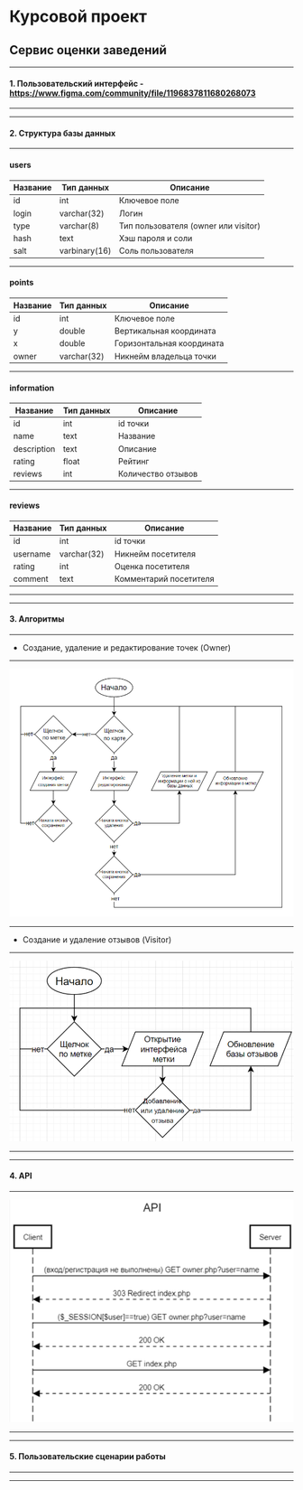 # Курсовой проект
## Сервис оценки заведений
***
#### 1. Пользовательский интерфейс - https://www.figma.com/community/file/1196837811680268073
***
***
#### 2. Структура базы данных
***
#### users

| Название | Тип данных    | Описание                                          |
|----------|---------------|---------------------------------------------------|
| id       | int           | Ключевое поле                                     |
| login    | varchar(32)   | Логин                                             |
| type     | varchar(8)    | Тип пользователя (owner или visitor)              |
| hash     | text          | Хэш пароля и соли                                 |
| salt     | varbinary(16) | Соль пользователя                                 |

***
#### points
| Название | Тип данных    | Описание                                          |
|----------|---------------|---------------------------------------------------|
| id       | int           | Ключевое поле                                     |
| y        | double        | Вертикальная координата                           |
| x        | double        | Горизонтальная координата                         |
| owner    | varchar(32)   | Никнейм владельца точки                           |

***
#### information

| Название    | Тип данных    | Описание                                          |
|-------------|---------------|---------------------------------------------------|
| id          | int           | id точки                                          |
| name        | text          | Название                                          |
| description | text          | Описание                                          |
| rating      | float         | Рейтинг                                           |
| reviews     | int           | Количество отзывов                                |

***
#### reviews

| Название    | Тип данных    | Описание                                          |
|-------------|---------------|---------------------------------------------------|
| id          | int           | id точки                                          |
| username    | varchar(32)   | Никнейм посетителя                                |
| rating      | int           | Оценка посетителя                                 |
| comment     | text          | Комментарий посетителя                            |

***
***
#### 3. Алгоритмы
***
- Создание, удаление и редактирование точек (Owner)
***
![](https://github.com/Argoleed/service/blob/main/Owner.png)
***
- Создание и удаление отзывов (Visitor)
***
![](https://github.com/Argoleed/service/blob/main/Visitor.png)
***
***
#### 4. API
***
![](https://github.com/Argoleed/service/blob/main/API.png)
***
***
#### 5. Пользовательские сценарии работы
***
***
